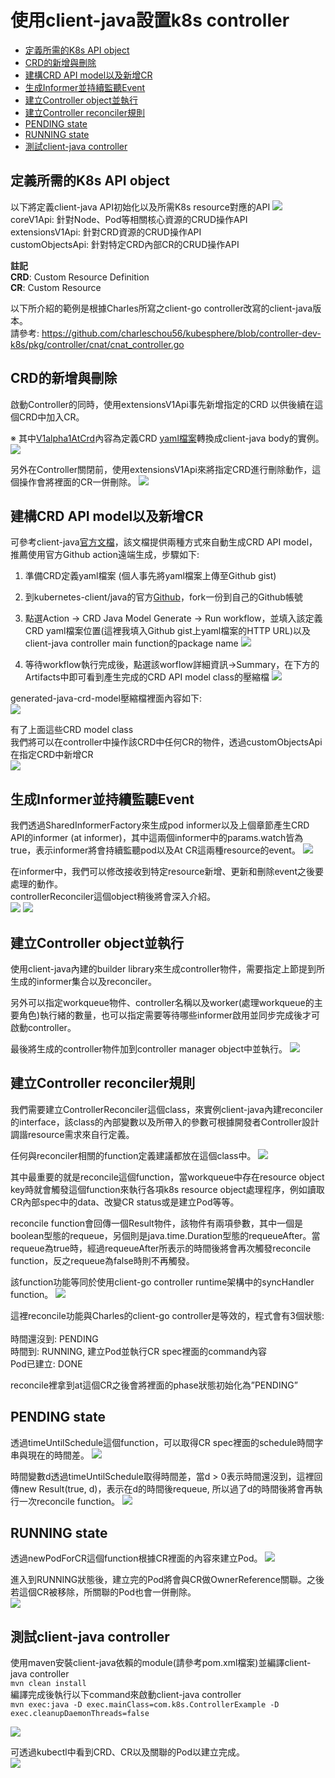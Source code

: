 # 使用client-java設置k8s controller
- [定義所需的K8s API object](#定義所需的K8s-API-object)
- [CRD的新增與刪除](#CRD的新增與刪除)
- [建構CRD API model以及新增CR](#建構CRD-API-model以及新增CR)
- [生成Informer並持續監聽Event](#生成Informer並持續監聽Event)
- [建立Controller object並執行](#建立Controller-object並執行)
- [建立Controller reconciler規則](#建立Controller-reconciler規則)
- [PENDING state](#PENDING-state)
- [RUNNING state](#RUNNING-state)
- [測試client-java controller](#測試client\-java-controller) 

## 定義所需的K8s API object
以下將定義client-java API初始化以及所需K8s resource對應的API
![][api]<br>
coreV1Api: 針對Node、Pod等相關核心資源的CRUD操作API<br>
extensionsV1Api: 針對CRD資源的CRUD操作API<br>
customObjectsApi: 針對特定CRD內部CR的CRUD操作API

**註記**<br>
**CRD**: Custom Resource Definition<br>
**CR**: Custom Resource

以下所介紹的範例是根據Charles所寫之client-go controller改寫的client-java版本。<br>
請參考: https://github.com/charleschou56/kubesphere/blob/controller-dev-k8s/pkg/controller/cnat/cnat_controller.go

## CRD的新增與刪除
啟動Controller的同時，使用extensionsV1Api事先新增指定的CRD
以供後續在這個CRD中加入CR。

※ 其中[V1alpha1AtCrd](https://github.com/ECPaaS/k8s-client-x/blob/main/client-java/src/main/java/com/k8s/crds/V1alpha1AtCrd.java "V1alpha1AtCrd")內容為定義CRD [yaml檔案](https://github.com/ECPaaS/k8s-client-x/blob/main/client-java/src/main/java/com/k8s/crds/cnat.programming-kubernetes.info_ats.yaml "yaml檔案")轉換成client-java body的實例。
![][create-crd]

另外在Controller關閉前，使用extensionsV1Api來將指定CRD進行刪除動作，這個操作會將裡面的CR一併刪除。
![][delete-crd]

## 建構CRD API model以及新增CR
可參考client-java[官方文檔](https://github.com/kubernetes-client/java/blob/master/docs/generate-model-from-third-party-resources.md "官方文檔")，該文檔提供兩種方式來自動生成CRD API model，推薦使用官方Github action遠端生成，步驟如下:

1. 準備CRD定義yaml檔案 (個人事先將yaml檔案上傳至Github gist)

2. 到kubernetes-client/java的官方[Github](https://github.com/kubernetes-client/java/blob/master/docs/generate-model-from-third-party-resources.md "Github")，fork一份到自己的Github帳號
3. 點選Action -> CRD Java Model Generate -> Run workflow，並填入該定義CRD yaml檔案位置(這裡我填入Github gist上yaml檔案的HTTP URL)以及client-java controller main function的package name
![][github-action]

4. 等待workflow執行完成後，點選該worflow詳細資訊->Summary，在下方的Artifacts中即可看到產生完成的CRD API model class的壓縮檔
![][github-action-summary]

generated-java-crd-model壓縮檔裡面內容如下:<br>
![][crd-model]

有了上面這些CRD model class<br>
我們將可以在controller中操作該CRD中任何CR的物件，透過customObjectsApi在指定CRD中新增CR<br>
![][create-cr]

## 生成Informer並持續監聽Event
我們透過SharedInformerFactory來生成pod informer以及上個章節產生CRD API的informer (at informer)，其中這兩個informer中的params.watch皆為true，表示informer將會持續監聽pod以及At CR這兩種resource的event。
![][create-informer]

在informer中，我們可以修改接收到特定resource新增、更新和刪除event之後要處理的動作。
<br>controllerReconciler這個object稍後將會深入介紹。<br>
![][pod-informer-event]
![][cr-informer-event]

## 建立Controller object並執行
使用client-java內建的builder library來生成controller物件，需要指定上節提到所生成的informer集合以及reconciler。

另外可以指定workqueue物件、controller名稱以及worker(處理workqueue的主要角色)執行緒的數量，也可以指定需要等待哪些informer啟用並同步完成後才可啟動controller。

最後將生成的controller物件加到controller manager object中並執行。
![][controller]

## 建立Controller reconciler規則
我們需要建立ControllerReconciler這個class，來實例client-java內建reconciler的interface，該class的內部變數以及所帶入的參數可根據開發者Controller設計調諧resource需求來自行定義。

任何與reconciler相關的function定義建議都放在這個class中。
![][reconciler-class]

其中最重要的就是reconcile這個function，當workqueue中存在resource object key時就會觸發這個function來執行各項k8s resource object處理程序，例如讀取CR內部spec中的data、改變CR status或是建立Pod等等。

reconcile function會回傳一個Result物件，該物件有兩項參數，其中一個是boolean型態的requeue，另個則是java.time.Duration型態的requeueAfter。當requeue為true時，經過requeueAfter所表示的時間後將會再次觸發reconcile function，反之requeue為false時則不再觸發。

該function功能等同於使用client-go controller runtime架構中的syncHandler function。
![][reconciler-function]

這裡reconcile功能與Charles的client-go controller是等效的，程式會有3個狀態:<br>
<br>時間還沒到: PENDING
<br>時間到: RUNNING, 建立Pod並執行CR spec裡面的command內容
<br>Pod已建立: DONE

reconcile裡拿到at這個CR之後會將裡面的phase狀態初始化為”PENDING”

## PENDING state
透過timeUntilSchedule這個function，可以取得CR spec裡面的schedule時間字串與現在的時間差。
![][timeUntilSchedule]

時間變數d透過timeUntilSchedule取得時間差，當d > 0表示時間還沒到，這裡回傳new Result(true, d)，表示在d的時間後requeue, 所以過了d的時間後將會再執行一次reconcile function。
![][pending-state]

## RUNNING state
透過newPodForCR這個function根據CR裡面的內容來建立Pod。
![][create-pod]

進入到RUNNING狀態後，建立完的Pod將會與CR做OwnerReference關聯。之後若這個CR被移除，所關聯的Pod也會一併刪除。<br>
![][running-state]

## 測試client-java controller
使用maven安裝client-java依賴的module(請參考pom.xml檔案)並編譯client-java controller<br>
`mvn clean install` <br>
編譯完成後執行以下command來啟動client-java controller <br>
`mvn exec:java -D exec.mainClass=com.k8s.ControllerExample -D exec.cleanupDaemonThreads=false` <br>

![][run-controller]

可透過kubectl中看到CRD、CR以及關聯的Pod以建立完成。<br>
![][kubectl]


[api]: https://raw.githubusercontent.com/ECPaaS/k8s-client-x/main/client-java/images/api.jpg

[controller]: https://raw.githubusercontent.com/ECPaaS/k8s-client-x/main/client-java/images/controller.jpg

[cr-informer-event]: https://raw.githubusercontent.com/ECPaaS/k8s-client-x/main/client-java/images/cr-informer-event.jpg

[crd-model]: https://raw.githubusercontent.com/ECPaaS/k8s-client-x/main/client-java/images/crd-model.jpg

[create-cr]: https://raw.githubusercontent.com/ECPaaS/k8s-client-x/main/client-java/images/create-cr.jpg

[create-crd]: https://raw.githubusercontent.com/ECPaaS/k8s-client-x/main/client-java/images/create-crd.jpg

[create-informer]: https://raw.githubusercontent.com/ECPaaS/k8s-client-x/main/client-java/images/create-informer.jpg

[create-pod]: https://raw.githubusercontent.com/ECPaaS/k8s-client-x/main/client-java/images/create-pod.jpg

[delete-crd]: https://raw.githubusercontent.com/ECPaaS/k8s-client-x/main/client-java/images/delete-crd.jpg

[github-action-summary]: https://raw.githubusercontent.com/ECPaaS/k8s-client-x/main/client-java/images/github-action-summary.jpg

[github-action]: https://raw.githubusercontent.com/ECPaaS/k8s-client-x/main/client-java/images/github-action.jpg

[kubectl]: https://raw.githubusercontent.com/ECPaaS/k8s-client-x/main/client-java/images/kubectl.jpg

[pending-state]: https://raw.githubusercontent.com/ECPaaS/k8s-client-x/main/client-java/images/pending-state.jpg

[pod-informer-event]: https://raw.githubusercontent.com/ECPaaS/k8s-client-x/main/client-java/images/pod-informer-event.jpg

[reconciler-class]: https://raw.githubusercontent.com/ECPaaS/k8s-client-x/main/client-java/images/reconciler-class.jpg

[reconciler-function]: https://raw.githubusercontent.com/ECPaaS/k8s-client-x/main/client-java/images/reconciler-function.jpg

[run-controller]: https://raw.githubusercontent.com/ECPaaS/k8s-client-x/main/client-java/images/run-controller.jpg

[running-state]: https://raw.githubusercontent.com/ECPaaS/k8s-client-x/main/client-java/images/running-state.jpg

[timeUntilSchedule]: https://raw.githubusercontent.com/ECPaaS/k8s-client-x/main/client-java/images/timeUntilSchedule.jpg
